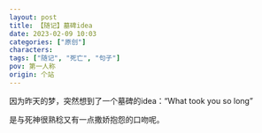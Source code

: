 ```yaml
---
layout: post
title: 【随记】墓碑idea
date: 2023-02-09 10:03
categories: ["原创"]
characters: 
tags: ["随记", "死亡", "句子"]
pov: 第一人称
origin: 个站
---
```


因为昨天的梦，突然想到了一个墓碑的idea：“What took you so long”

是与死神很熟稔又有一点撒娇抱怨的口吻呢。
